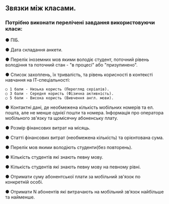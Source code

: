 ## Звязки між класами.

### Потрібно виконати перелічені завдання використовуючи класи:

● ПІБ.

● Дата складання анкети.

● Перелік іноземних мов якими володіє студент, поточний рівень володіння та поточний стан - "в процесі" або "призупинено".

● Список захоплень, їх тривалість, та рівень корисності в контексті навчання на ІТ-спеціальності:

	○ 1 бали - Низька користь (Перегляд серіалів).
	○ 3 бали - Середня користь (Фізична активність).
	○ 5 бали - Висока користь (Вивчення англ. мови).

● Контактні дані, де необмежена кількість мобільних номерів та ел. пошта, але не менше однієї пошти та номера. Інформація про оператора мобільного зв'язку та щомісячну абоненську плату.

● Розмір фінансових витрат на місяць.

● Статті фінансових витрат (необмежена кількість) та орієнтована сума.

● Перелік мов якими володіють студенти(без повторень).

● Кількість студентів які знають певну мову.

● Кількість студентів які знають певну мову на певному рівні.

● Отримати суму абонентської плати за мобільний зв'язок по конкретній особі.

● Отримати N абонентів які витрачають на мобільний зв’язок найбільше та найменше.
